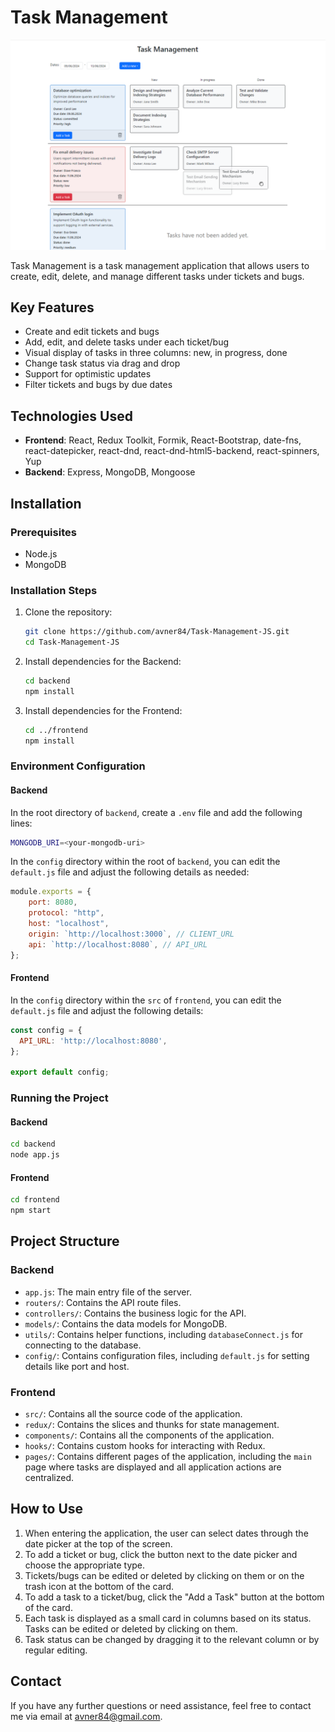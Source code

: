 # Task Management

![Screenshot](./image/app-screenshot.png)

Task Management is a task management application that allows users to create, edit, delete, and manage different tasks under tickets and bugs.

## Key Features

- Create and edit tickets and bugs
- Add, edit, and delete tasks under each ticket/bug
- Visual display of tasks in three columns: new, in progress, done
- Change task status via drag and drop
- Support for optimistic updates
- Filter tickets and bugs by due dates

## Technologies Used

- **Frontend**: React, Redux Toolkit, Formik, React-Bootstrap, date-fns, react-datepicker, react-dnd, react-dnd-html5-backend, react-spinners, Yup
- **Backend**: Express, MongoDB, Mongoose

## Installation

### Prerequisites

- Node.js
- MongoDB

### Installation Steps

1. Clone the repository:

   ```bash
   git clone https://github.com/avner84/Task-Management-JS.git
   cd Task-Management-JS
   ```

2. Install dependencies for the Backend:

   ```bash
   cd backend
   npm install
   ```

3. Install dependencies for the Frontend:

   ```bash
   cd ../frontend
   npm install
   ```

### Environment Configuration

#### Backend

In the root directory of `backend`, create a `.env` file and add the following lines:

   ```bash
   MONGODB_URI=<your-mongodb-uri>
   ```

In the `config` directory within the root of `backend`, you can edit the `default.js` file and adjust the following details as needed:

   ```javascript
   module.exports = {
       port: 8080,
       protocol: "http",
       host: "localhost",
       origin: `http://localhost:3000`, // CLIENT_URL
       api: `http://localhost:8080`, // API_URL
   };
   ```

#### Frontend

In the `config` directory within the `src` of `frontend`, you can edit the `default.js` file and adjust the following details:

   ```javascript
   const config = {
     API_URL: 'http://localhost:8080',
   };

   export default config;
   ```

### Running the Project

#### Backend

   ```bash
   cd backend
   node app.js
   ```

#### Frontend

   ```bash
   cd frontend
   npm start
   ```

## Project Structure

### Backend

- `app.js`: The main entry file of the server.
- `routers/`: Contains the API route files.
- `controllers/`: Contains the business logic for the API.
- `models/`: Contains the data models for MongoDB.
- `utils/`: Contains helper functions, including `databaseConnect.js` for connecting to the database.
- `config/`: Contains configuration files, including `default.js` for setting details like port and host.

### Frontend

- `src/`: Contains all the source code of the application.
- `redux/`: Contains the slices and thunks for state management.
- `components/`: Contains all the components of the application.
- `hooks/`: Contains custom hooks for interacting with Redux.
- `pages/`: Contains different pages of the application, including the `main` page where tasks are displayed and all application actions are centralized.

## How to Use

1. When entering the application, the user can select dates through the date picker at the top of the screen.
2. To add a ticket or bug, click the button next to the date picker and choose the appropriate type.
3. Tickets/bugs can be edited or deleted by clicking on them or on the trash icon at the bottom of the card.
4. To add a task to a ticket/bug, click the "Add a Task" button at the bottom of the card.
5. Each task is displayed as a small card in columns based on its status. Tasks can be edited or deleted by clicking on them.
6. Task status can be changed by dragging it to the relevant column or by regular editing.

## Contact

If you have any further questions or need assistance, feel free to contact me via email at avner84@gmail.com.
